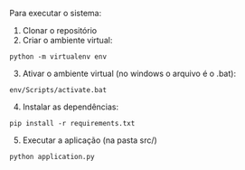 Para executar o sistema:

1. Clonar o repositório
2. Criar o ambiente virtual:
```console
python -m virtualenv env
```
3. Ativar o ambiente virtual (no windows o arquivo é o .bat):
```console
env/Scripts/activate.bat
```
4. Instalar as dependências:
```console
pip install -r requirements.txt
```
5. Executar a aplicação (na pasta src/)
```console
python application.py
```